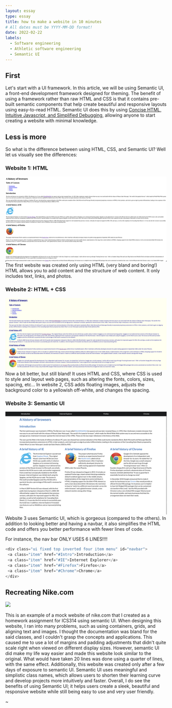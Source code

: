 ```yaml
---
layout: essay
type: essay
title: how to make a website in 10 minutes
# All dates must be YYYY-MM-DD format!
date: 2022-02-22
labels:
  - Software engineering
  - Athletic software engineering
  - Semantic UI
---
```


## First
  Let's start with a UI framework. In this article, we will be using Semantic UI, a front-end development framework designed for theming. The benefit of using a framework rather than raw HTML and CSS is that it contains pre-built semantic components that help create beautiful and responsive layouts using easy-to-read HTML. Semantic UI does this by using [Concise HTML, Intuitive Javascript, and Simplified Debugging](https://semantic-ui.com), allowing anyone to start creating a website with minimal knowledge.

## Less is more
  So what is the difference between using HTML, CSS, and Semantic UI? Well let us visually see the differences:

### Website 1: HTML
<img class="ui large centered image" src="../images/html.png">
The first website was created only using HTML (very bland and boring!) HTML allows you to add content and the structure of web content. It only includes text, links, and photos.

### Website 2: HTML + CSS
<img class="ui large centered image" src="../images/htmlCss1.png">
Now a bit better, but still bland! It uses HTML and CSS, where CSS is used to style and layout web pages, such as altering the fonts, colors, sizes, spacing, etc... In website 2, CSS adds floating images, adjusts the background color to a yellowish off-white, and changes the spacing. 

### Website 3: Semantic UI
<img class="ui large centered image" src="../images/Semantic.png">
Website 3 uses Semantic UI, which is gorgeous (compared to the others). In addition to looking better and having a navbar, it also simplifies the HTML code and offers you better performance with fewer lines of code. 

For instance, the nav bar ONLY USES 6 LINES!!!!
```c
<div class="ui fixed top inverted four item menu" id="navbar">
 <a class="item" href="#Intro">Introduction</a>
 <a class="item" href="#IE">Internet Explorer</a>
 <a class="item" href="#Firefox">Firefox</a>
 <a class="item" href="#Chrome">Chrome</a>
</div>
```

## Recreating Nike.com
<img class="ui medium centered image" src="../images/Nikecopy.png">

This is an example of a mock website of nike.com that I created as a homework assignment for ICS314 using semantic UI. When designing this website, I ran into many problems, such as using containers, grids, and aligning text and images. I thought the documentation was bland for the said classes, and I couldn't grasp the concepts and applications. This caused me to use a lot of margins and padding adjustments that didn't quite scale right when viewed on different display sizes. However, semantic UI did make my life way easier and made this website look similar to the original. What would have taken 20 lines was done using a quarter of lines, with the same effect. Additionally, this website was created only after a few days of exposure to semantic UI. Semantic UI uses meaningful and simplistic class names, which allows users to shorten their learning curve and develop projects more intuitively and faster. Overall, I do see the benefits of using Semantic UI; it helps users create a sleek, beautiful and responsive website while still being easy to use and very user friendly. 


~
